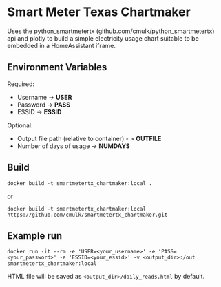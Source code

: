 # Smart Meter Texas Chartmaker
Uses the python_smartmetertx (github.com/cmulk/python_smartmetertx) api and plotly to build a simple electricity usage chart suitable to be embedded in a HomeAssistant iframe.

## Environment Variables
Required:
- Username -> __USER__
- Password -> __PASS__
- ESSID -> __ESSID__

Optional:
- Output file path (relative to container) - > __OUTFILE__
- Number of days of usage -> __NUMDAYS__

## Build
```
docker build -t smartmetertx_chartmaker:local .
```
or
```
docker build -t smartmetertx_chartmaker:local https://github.com/cmulk/smartmetertx_chartmaker.git
```

## Example run
```
docker run -it --rm -e 'USER=<your_username>' -e 'PASS=<your_password>' -e 'ESSID=<your_essid>' -v <output_dir>:/out smartmetertx_chartmaker:local
```
HTML file will be saved as `<output_dir>/daily_reads.html` by default.


